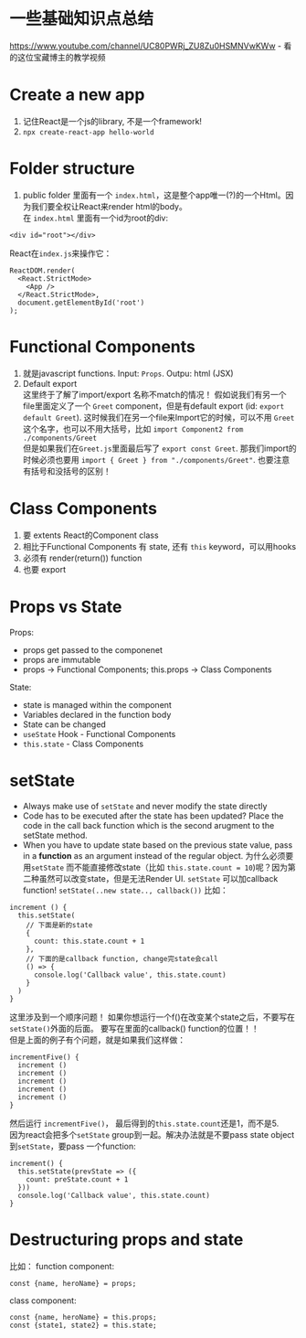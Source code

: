# 一些基础知识点总结
https://www.youtube.com/channel/UC80PWRj_ZU8Zu0HSMNVwKWw - 看的这位宝藏博主的教学视频

# Create a new app
1. 记住React是一个js的library, 不是一个framework!
2. `npx create-react-app hello-world`

# Folder structure
1. public folder 里面有一个 `index.html`，这是整个app唯一(?)的一个Html。因为我们要全权让React来render html的body。   
在 `index.html` 里面有一个id为root的div:   
```
<div id="root"></div>
```
React在`index.js`来操作它：   
```
ReactDOM.render(
  <React.StrictMode>
    <App />
  </React.StrictMode>,
  document.getElementById('root')
);
```
# Functional Components
1. 就是javascript functions. Input: `Props`. Outpu: html (JSX)
2. Default export   
这里终于了解了import/export 名称不match的情况！
假如说我们有另一个file里面定义了一个 `Greet` component，但是有default export (id: `export default Greet`). 这时候我们在另一个file来Import它的时候，可以不用 `Greet`这个名字，也可以不用大括号，比如 `import Component2 from ./components/Greet`      
但是如果我们在`Greet.js`里面最后写了 `export const Greet`. 那我们import的时候必须也要用 `import { Greet } from "./components/Greet"`. 也要注意有括号和没括号的区别！   
# Class Components
1. 要 extents React的Component class
2. 相比于Functional Components 有 state, 还有 `this` keyword，可以用hooks
3. 必须有 render(return()) function
4. 也要 export
# Props vs State
Props:
- props get passed to the componenet
- props are immutable
- props -> Functional Components; this.props -> Class Components

State:
- state is managed within the component
- Variables declared in the function body
- State can be changed
- `useState` Hook - Functional Components
- `this.state` - Class Components
# setState
- Always make use of `setState` and never modify the state directly
- Code has to be executed after the state has been updated? Place the code in the call back function which is the second arugment to the setState method.
- When you have to update state based on the previous state value, pass in a **function** as an argument instead of the regular object.
为什么必须要用`setState` 而不能直接修改state（比如 `this.state.count = 10`)呢？因为第二种虽然可以改变state，但是无法Render UI.
`setState` 可以加callback function! `setState(..new state.., callback())`
比如：   
```
increment () {
  this.setState(
    // 下面是新的state
    {
      count: this.state.count + 1
    },
    // 下面的是callback function, change完state会call
    () => {
      console.log('Callback value', this.state.count)
    }
  )
}
```
这里涉及到一个顺序问题！ 如果你想运行一个f()在改变某个state之后，不要写在`setState()`外面的后面。 要写在里面的callback() function的位置！！   
但是上面的例子有个问题，就是如果我们这样做：   
```
incrementFive() {
  increment ()
  increment ()
  increment ()
  increment ()
  increment ()
}
```
然后运行 `incrementFive()`， 最后得到的`this.state.count`还是1，而不是5.   
因为react会把多个`setState` group到一起。解决办法就是不要pass state object到`setState`，要pass 一个function: 
```
increment() {
  this.setState(prevState => ({
    count: preState.count + 1
  }))
  console.log('Callback value', this.state.count)
}
```
# Destructuring props and state
比如：
function component:   
```
const {name, heroName} = props;
```
class component:
```
const {name, heroName} = this.props;
const {state1, state2} = this.state;
```

